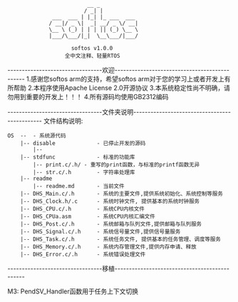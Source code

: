 
                             __ _            
                            / _| |           
                  ___  ___ | |_| |_ ___  ___ 
                 / __|/ _ \|  _| __/ _ \/ __|
                 \__ \ (_) | | | || (_) \__ \
                 |___/\___/|_|  \__\___/|___/
                            
						softos v1.0.0
					  全中文注释、轻量RTOS

---------------------------------欢迎----------------------------------------------
	1.感谢您softos arm的支持，希望softos arm对于您的学习上或者开发上有所帮助
	2.本程序使用Apache License 2.0开源协议
	3.本系统稳定性尚不明确，请勿用到重要的开发上！！！
	4.所有源码均使用GB2312编码

---------------------------------文件夹说明----------------------------------------------
文件结构说明: 
	
	OS	-- 	- 系统源代码
		|-- disable				- 已停止开发的源码
			|--
		|--	stdfunc				- 标准的功能库
			|-- print.c/.h/	- 重写的print函数，与标准的printf函数无异
			|--	str.c/.h		- 字符串处理库
		|--	readme
			|-- readme.md		- 当前文件
		|-- DHS_Main.c/.h		- 系统的主要文件,提供系统初始化、系统控制等服务
		|-- DHS_Clock.h/.c      - 系统时钟文件, 提供基本的系统时钟服务
		|-- DHS_CPU.c/.h		- 系统CPU内核文件 
		|-- DHS_CPUa.asm		- 系统CPU内核汇编文件
		|-- DHS_Post.c/.h		- 系统邮箱与队列文件,提供邮箱与队列服务
		|-- DHS_Signal.c/.h		- 系统信号量文件,提供信号量服务
		|-- DHS_Task.c/.h		- 系统任务文件, 提供基本的任务管理、调度等服务
		|-- DHS_Memory.c/.h		- 系统内存管理文件,提供内存申请、释放
		|-- DHS_Error.c/.h		- 系统错误处理文件
	
---------------------------------移植----------------------------------------------

M3:
	PendSV_Handler函数用于任务上下文切换
	
	



	
	
	